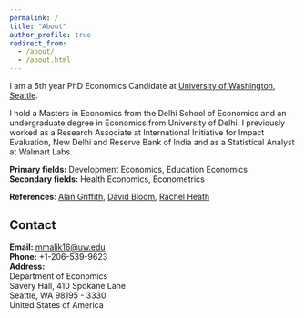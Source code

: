 ```yaml
---
permalink: /
title: "About"
author_profile: true
redirect_from: 
  - /about/
  - /about.html
---
```



I am a 5th year PhD Economics Candidate at [University of Washington, Seattle](https://econ.washington.edu/people/manya-malik).

I hold a Masters in Economics from the Delhi School of Economics and an undergraduate degree in Economics from University of Delhi. I previously worked as a Research Associate at International Initiative for Impact Evaluation, New Delhi and Reserve Bank of India and as a Statistical Analyst at Walmart Labs.

**Primary fields:** Development Economics, Education Economics   
**Secondary fields:** Health Economics, Econometrics

**References**: [Alan Griffith](https://sites.google.com/site/alangriffithecon/), [David Bloom](https://hsph.harvard.edu/profile/david-bloom/), [Rachel Heath](https://faculty.washington.edu/rmheath/)

Contact
------
**Email:** mmalik16@uw.edu  
**Phone:** +1-206-539-9623  
**Address:**  
Department of Economics  
Savery Hall, 410 Spokane Lane   
Seattle, WA 98195 - 3330  
United States of America



